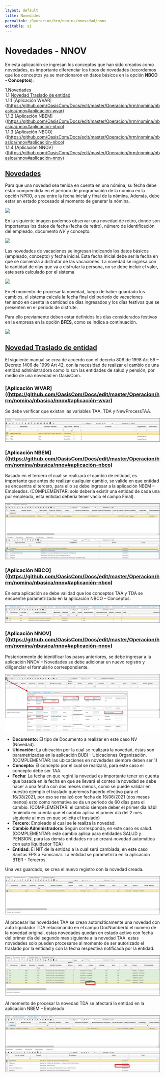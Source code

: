 ```yaml
---
layout: default
title: Novedades
permalink: /Operacion/hrm/nomina/nnovedad/nnov
editable: si
---
```


# Novedades - NNOV


En esta aplicación se ingresan los conceptos que han sido creados como novedades, es importante diferenciar los tipos de novedades (recordemos que los conceptos ya se mencionaron en datos básicos en la opción **NBCO - Conceptos**).

1.[Novedades](https://github.com/OasisCom/Docs/edit/master/Operacion/hrm/nomina/nbasica/nnov#novedades)   
1.1 [Novedad Traslado de entidad](https://github.com/OasisCom/Docs/edit/master/Operacion/hrm/nomina/nbasica/nnov#novedad-traslado-de-entidad)  
1.1.1 [Aplicación WVAR]((https://github.com/OasisCom/Docs/edit/master/Operacion/hrm/nomina/nbasica/nnov#aplicación-wvar)  
1.1.2 [Aplicación NBEM]((https://github.com/OasisCom/Docs/edit/master/Operacion/hrm/nomina/nbasica/nnov#aplicación-nbco)  
1.1.3 [Aplicación NBCO]((https://github.com/OasisCom/Docs/edit/master/Operacion/hrm/nomina/nbasica/nnov#aplicación-nbco)  
1.1.4 [Aplicación NNOV]((https://github.com/OasisCom/Docs/edit/master/Operacion/hrm/nomina/nbasica/nnov#aplicación-nnov)  

    


## [Novedades](https://github.com/OasisCom/Docs/edit/master/Operacion/hrm/nomina/nbasica/nnov#novedades) 
Para que una novedad sea tenida en cuenta en una nómina, su fecha debe estar comprendida en el periodo de programación de la nómina en la opción NPRO, o sea entre la fecha inicial y final de la nómina. Además, debe estar en estado procesado al momento de generar la nómina.


![](nnov1.png)


En la siguiente imagen podemos observar una novedad de retiro, donde son importantes los datos de fecha (fecha de retiro), número de identificación del empleado, documento _NV_ y concepto.


![](nnov2.png)


Las novedades de vacaciones se ingresan indicando los datos básicos (empleado, concepto) y fecha inicial. Esta fecha inicial debe ser la fecha en que se comienza a disfrutar de las vacaciones. La novedad se ingresa con la cantidad de días que va a disfrutar la persona, no se debe incluir el valor, este será calculado por el sistema.


![](nnov3.png)


En el momento de procesar la novedad, luego de haber guardado los cambios, el sistema calcula la fecha final del periodo de vacaciones teniendo en cuenta la cantidad de días ingresados y los días festivos que se presenten en el periodo de disfrute.

Para ello previamente deben estar definidos los días considerados festivos en la empresa en la opción **BFES**, como se indica a continuación.


![](nnov4.png)

## [Novedad Traslado de entidad](https://github.com/OasisCom/Docs/edit/master/Operacion/hrm/nomina/nbasica/nnov#novedad-traslado-de-entidad)   

El siguiente manual se crea de acuerdo con el decreto 806 de 1998 Art 56 – Decreto 1406 de 1999 Art 42, con la necesidad de realizar el cambio de una entidad administradora como lo son las entidades de salud y pensión, por medio de una novedad en OasisCom.   


### [Aplicación WVAR]((https://github.com/OasisCom/Docs/edit/master/Operacion/hrm/nomina/nbasica/nnov#aplicación-wvar)    

Se debe verificar que existan las variables TAA, TDA y NewProcessTAA.  

![](traslado.png)  

### [Aplicación NBEM]((https://github.com/OasisCom/Docs/edit/master/Operacion/hrm/nomina/nbasica/nnov#aplicación-nbco)    

Basado en el tercero el cual se realizará el cambio de entidad, es importante que antes de realizar cualquier cambio, se valide en que entidad se encuentra el tercero, para ello se debe ingresar a la aplicación NBEM – Empleados. (COMPLEMENTAR: solo debería existir una entidad de cada una por empleado, esta entidad debería tener vacío el campo Final).  

![](traslado1.png)

### [Aplicación NBCO]((https://github.com/OasisCom/Docs/edit/master/Operacion/hrm/nomina/nbasica/nnov#aplicación-nbco)    

En esta aplicación se debe validad que los conceptos TAA y TDA se encuentre parametrizado en la aplicación NBCO – Conceptos.  

![](traslado2.png)

### [Aplicación NNOV]((https://github.com/OasisCom/Docs/edit/master/Operacion/hrm/nomina/nbasica/nnov#aplicación-nnov)  

Posteriormente de identificar los pasos anteriores, se debe ingresar a la aplicación NNOV – Novedades se debe adicionar un nuevo registro y diligenciar el formulario correspondiente.   

![](traslado3.png)

- **Documento:** El tipo de Documento a realizar en este caso NV (Novedad).   
- **Ubicación:** La ubicación por la cual se realizará la novedad, éstas son parametrizadas en la aplicación BUBI - Ubicaciones Organización. (COMPLEMENTAR: las ubicaciones en novedades siempre deben ser 1)  
- **Concepto:** El concepto por el cual se realizará, para este caso el concepto debe ser TAA.  
- **Fecha:** La fecha en que regirá la novedad es importante tener en cuenta que basada en la fecha en que se llevará el conteo la novedad se debe hacer a una fecha con dos meses menos, como se puede validar en nuestro ejemplo el traslado queremos hacerlo efectivo para el 16/08/2021, por eso se realizó con fecha de 16/06/2021 (dos meses menos) esto como normativa se da un periodo de 60 días para el cambio. (COMPLEMENTAR: el cambio siempre deber el primer día hábil teniendo en cuenta que el cambio aplica el primer día del 2 mes siguiente al mes en que solicita el traslado)  
- **Tercero:** Empleado al cual se le realiza la novedad.   
- **Cambio Administradora:** Según corresponda, en este caso es salud. (COMPLEMENTAR: este cambio aplica para entidades SALUD y PENSION, para las demás entidades no se creará novedad automática con auto liquidador TDA)   
- **Entidad:** El NIT de la entidad a la cual será cambiada, en este caso Sanitas EPS a Famisanar. La entidad se parametriza en la aplicación BTER - Terceros.  

Una vez guardado, se crea el nuevo registro con la novedad creada.  

![](traslado4.png)

Al procesar las novedades TAA se crean automáticamente una novedad con auto liquidador TDA relacionando en el campo DocNumberId el numero de la novedad original, estas novedades quedan en estado activo con fecha del primer día del segundo mes siguiente a la novedad TAA, estas novedades solo pueden procesarse al momento de ser autorizado el traslado por la entidad y con la fecha respectiva notificada por la entidad.  

![](traslado5.png)  

Al momento de procesar la novedad TDA se afectará la entidad en la aplicación NBEM – Empleado   

![](traslado6.png)  




